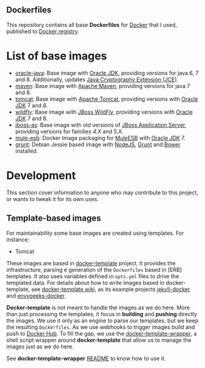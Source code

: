 ## Dockerfiles

This repository contains all base **Dockerfiles** for [Docker](https://www.docker.com/) that I used, published to [Docker registry](https://registry.hub.docker.com/).

# List of base images

* [oracle-java][oracle-java-readme]: Base image with [Oracle JDK][oracle-jdk], providing versions for java 6, 7 and 8. Additionally, updates [Java Cryptography Extension (JCE)][JCE].
* [maven][maven-readme]: Base image with [Apache Maven][apache-maven], providing versions for java 7 and 8.
* [tomcat][tomcat-readme]: Base image with [Apache Tomcat][apache-tomcat], providing versions with [Oracle JDK][oracle-jdk] 7 and 8.
* [wildfly][wildfly-readme]: Base image with [JBoss WildFly][wildfly], providing versions with [Oracle JDK][oracle-jdk] 7 and 8.
* [jboss-as][jboss-as-readme]: Base image with old versions of [JBoss Application Server][jboss-as], providing versions for families *4.X* and *5.X*.
* [mule-esb][mule-esb-readme]: Docker Image packaging for [MuleESB][mulesoft]  with [Oracle JDK][oracle-jdk] 7.
* [grunt][grunt-readme]: Debian Jessie based image with [NodeJS], [Grunt] and [Bower] installed.


# Development

This section cover information to anyone who may contribute to this project, or wants to tweak it for its own uses.

## Template-based images

For maintainability some base images are created using templates. For instance:

- Tomcat

These images are based in [docker-template] project. It provides the infrastructure, parsing e generation of the `Dockerfiles` based in [ERB] templates. It also uses variables defined in `opts.yml` files to drive the templated data. For details about how to write images based in docker-template, see [docker-template wiki][docker-template-wiki], as its example projects [jekyll-docker] and [envygeeks-docker].

**Docker-template** is not meant to handle the images as we do here. More than just processing the templates, it focus in **building** and **pushing** directly the images. We use it only as an engine to parse our templates, but we keep the resulting `Dockerfiles`. As we use webhooks to trigger images build and push to [Docker Hub][docker-hub]. To fill the gap, we use the [docker-template-wrapper], a shell script wrapper around **docker-template** that allow us to manage the images just as we do here.

See **docker-template-wrapper** [README][docker-template-wrapper-readme] to know how to use it.

[oracle-java-readme]: oracle-java/README.md
[maven-readme]: maven/README.md
[tomcat-readme]: tomcat/README.md
[wildfly-readme]: wildfly/README.md
[jboss-as-readme]: jboss-as/README.md
[mule-esb-readme]: mule-esb/README.md
[grunt-readme]: grunt/README.md

[docker-hub]: https://hub.docker.com/

[oracle-jdk]: http://www.oracle.com/technetwork/pt/java/javase/downloads/index.html
[JCE]: http://www.oracle.com/technetwork/java/javase/downloads/jce8-download-2133166.html
[apache-maven]: https://maven.apache.org/
[apache-tomcat]: http://tomcat.apache.org/
[wildfly]: http://wildfly.org/
[jboss-as]: http://jbossas.jboss.org/
[mulesoft]: http://www.mulesoft.org/
[nodejs]: https://nodejs.org/
[grunt]: http://gruntjs.com/
[bower]: http://bower.io/

[docker-template]: https://github.com/envygeeks/docker-template
[docker-template-wiki]: https://github.com/envygeeks/docker-template/wiki
[envygeeks-docker]: https://github.com/envygeeks/docker/
[jekyll-docker]: https://github.com/jekyll/docker/
[docker-template-wrapper]: https://github.com/rflbianco/docker-template-wrapper
[docker-template-wrapper-readme]: https://github.com/rflbianco/docker-template-wrapper/blob/master/README.md
